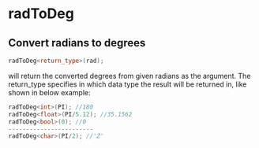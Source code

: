 # radToDeg

## Convert radians to degrees

```cpp
radToDeg<return_type>(rad);
```

will return the converted degrees from given radians as the argument. The return\_type specifies in which data type the result will be returned in, like shown in below example:&#x20;

```cpp
radToDeg<int>(PI); //180
radToDeg<float>(PI/5.12); //35.1562
radToDeg<bool>(0); //0
------------------------
radToDeg<char>(PI/2); //'Z'
```
